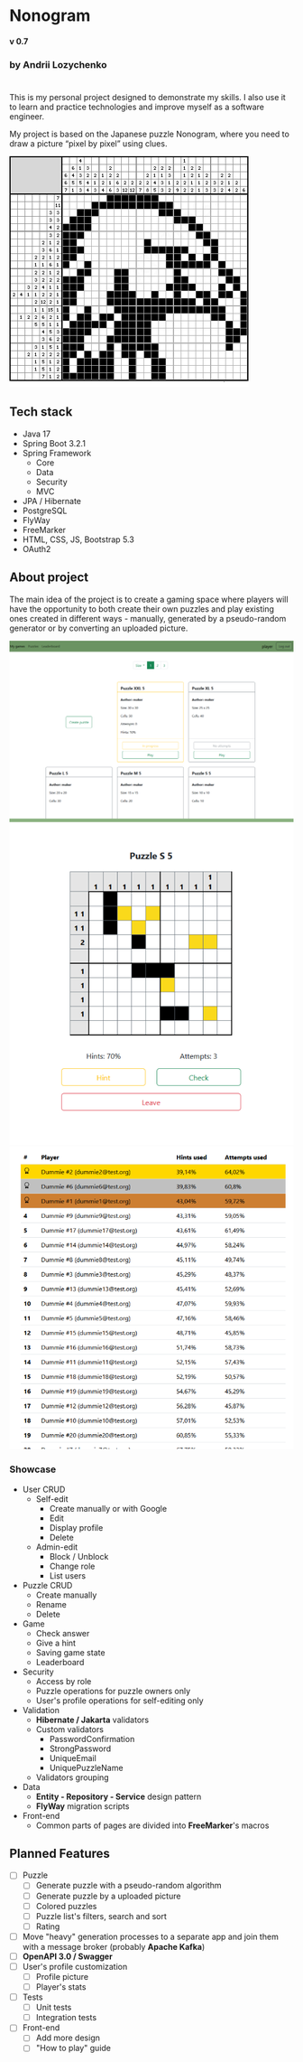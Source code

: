 # Nonogram

#### v 0.7

### by Andrii Lozychenko

#

This is my personal project designed to demonstrate my skills. I also use it to
learn and practice technologies and improve myself as a software engineer.

My project is based on the Japanese puzzle Nonogram, where you need to draw a picture “pixel by pixel” using clues.

![Nonogram demo](./src/main/resources/img/nonogram-demo.png)

## Tech stack

* Java 17
* Spring Boot 3.2.1
* Spring Framework
    * Core
    * Data
    * Security
    * MVC
* JPA / Hibernate
* PostgreSQL
* FlyWay
* FreeMarker
* HTML, CSS, JS, Bootstrap 5.3
* OAuth2

## About project

The main idea of the project is to create a gaming space where players will have the opportunity to both create their
own puzzles
and play existing ones created in different ways - manually, generated by a pseudo-random generator
or by converting an uploaded picture.


![screen2](./src/main/resources/img/screen1.png)
![screen2](./src/main/resources/img/screen2.png)
![screen3](./src/main/resources/img/screen3.png)

### Showcase
* User CRUD
  * Self-edit
    * Create manually or with Google
    * Edit
    * Display profile
    * Delete
  * Admin-edit
    * Block / Unblock
    * Change role
    * List users
* Puzzle CRUD
  * Create manually
  * Rename
  * Delete
* Game
  * Check answer
  * Give a hint
  * Saving game state
  * Leaderboard
* Security
  * Access by role
  * Puzzle operations for puzzle owners only
  * User's profile operations for self-editing only
* Validation
  * **Hibernate / Jakarta** validators
  * Custom validators
    * PasswordConfirmation
    * StrongPassword
    * UniqueEmail
    * UniquePuzzleName
  * Validators grouping
* Data
  * **Entity - Repository - Service** design pattern
  * **FlyWay** migration scripts
* Front-end
  * Common parts of pages are divided into **FreeMarker**'s macros

## Planned Features
- [ ] Puzzle
  - [ ] Generate puzzle with a pseudo-random algorithm
  - [ ] Generate puzzle by a uploaded picture
  - [ ] Colored puzzles
  - [ ] Puzzle list's filters, search and sort
  - [ ] Rating
- [ ] Move "heavy" generation processes to a separate app and join them with a message broker (probably **Apache Kafka**)
- [ ] **OpenAPI 3.0 / Swagger**
- [ ] User's profile customization 
  - [ ] Profile picture
  - [ ] Player's stats
- [ ] Tests
  - [ ] Unit tests
  - [ ] Integration tests
- [ ] Front-end
  - [ ] Add more design
  - [ ] "How to play" guide